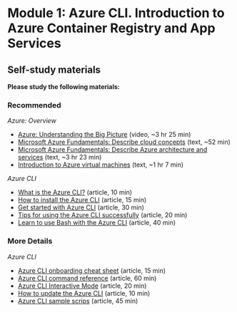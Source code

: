 # Module 1: Azure CLI. Introduction to Azure Container Registry and App Services

## Self-study materials

**Please study the following materials:**

### Recommended

*Azure: Overview*

- [Azure: Understanding the Big Picture](https://www.linkedin.com/learning/azure-understanding-the-big-picture-14915457) (video, ~3 hr 25 min)
- [Microsoft Azure Fundamentals: Describe cloud concepts](https://learn.microsoft.com/en-us/training/paths/microsoft-azure-fundamentals-describe-cloud-concepts/) (text, ~52 min)
- [Microsoft Azure Fundamentals: Describe Azure architecture and services](https://learn.microsoft.com/en-us/training/paths/azure-fundamentals-describe-azure-architecture-services/) (text, ~3 hr 23 min)
- [Introduction to Azure virtual machines](https://docs.microsoft.com/en-us/learn/modules/intro-to-azure-virtual-machines/) (text, ~1 hr 7 min)

*Azure CLI*

- [What is the Azure CLI?](https://learn.microsoft.com/en-us/cli/azure/what-is-azure-cli) (article, 10 min)
- [How to install the Azure CLI](https://learn.microsoft.com/en-us/cli/azure/install-azure-cli) (article, 15 min)
- [Get started with Azure CLI](https://learn.microsoft.com/en-us/cli/azure/get-started-with-azure-cli) (article, 30 min)
- [Tips for using the Azure CLI successfully](https://learn.microsoft.com/en-us/cli/azure/use-cli-effectively?tabs=bash%2Cbash2) (article, 20 min)
- [Learn to use Bash with the Azure CLI](https://learn.microsoft.com/en-us/cli/azure/azure-cli-learn-bash) (article, 40 min)

### More Details

*Azure CLI*

- [Azure CLI onboarding cheat sheet](https://learn.microsoft.com/en-us/cli/azure/cheat-sheet-onboarding) (article, 15 min)
- [Azure CLI command reference](https://docs.microsoft.com/en-us/cli/azure/reference-index) (article, 60 min)
- [Azure CLI Interactive Mode](https://docs.microsoft.com/en-us/cli/azure/interactive-azure-cli) (article, 20 min)
- [How to update the Azure CLI](https://learn.microsoft.com/en-us/cli/azure/update-azure-cli) (article, 10 min)
- [Azure CLI sample scrips](https://learn.microsoft.com/en-us/cli/azure/samples-index?tabs=service) (article, 45 min)
